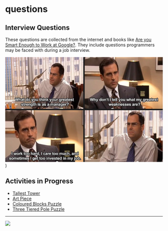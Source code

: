 # questions

<style>@import url("//readme.codeadam.ca/readme.css");</style>

## Interview Questions

These questions are collected from the internet and books like [Are you Smart Enough to Work at Google?](https://www.indigo.ca/en-ca/are-you-smart-enough-to-work-at-google/9780316099981.html). They include questions programmers may be faced with during a job interview. 

![Greatest Weakness](images/greatest-weakness.jpg))


## Activities in Progress

- [Tallest Tower](tower)
- [Art Piece](/art)
- [Coloured Blocks Puzzle](/blocks)
- [Three Tiered Pole Puzzle](/pole)

---

<a href="https://codeadam.ca">
<img src="https://cdn.codeadam.ca/images@1.0.0/codeadam-logo-coloured-horizontal.png" width="100">
</a>
